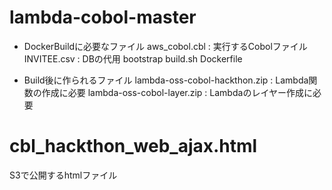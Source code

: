 # lambda-cobol-master
- DockerBuildに必要なファイル
aws_cobol.cbl : 実行するCobolファイル
INVITEE.csv : DBの代用
bootstrap
build.sh
Dockerfile

- Build後に作られるファイル
lambda-oss-cobol-hackthon.zip : Lambda関数の作成に必要
lambda-oss-cobol-layer.zip : Lambdaのレイヤー作成に必要

# cbl_hackthon_web_ajax.html
S3で公開するhtmlファイル
